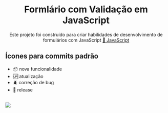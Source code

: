 <h1 align="center">Formlário com Validação em JavaScript</h1>

<p align="center">Este projeto foi construído para criar habilidades de desenvolvimento de formulários com JavaScript  <a href="https://pt-br.js.org/">🔗 JavaScript</a></p>

## Ícones para commits padrão

- :package: nova funcionalidade
- :up: atualização
- :beetle: correção de bug
- :checkered_flag: release <br/> <br/>

[<img src="https://img.shields.io/badge/linkedin-%230077B5.svg?&style=for-the-badge&logo=linkedin&logoColor=white" />](https://www.linkedin.com/in/nayane-menezes-dev-eng/)
